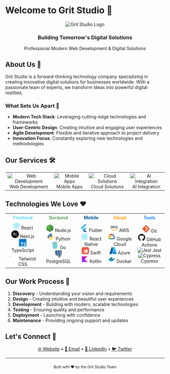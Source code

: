 # Welcome to Grit Studio 🚀

<div align="center">
  <img src="https://grit-studio.vercel.app/logo/logo.png" alt="Grit Studio Logo" width="400">
  <h3>Building Tomorrow's Digital Solutions</h3>
  <p>Professional Modern Web Development & Digital Solutions</p>
</div>

## About Us 💫

Grit Studio is a forward-thinking technology company specializing in creating innovative digital solutions for businesses worldwide. With a passionate team of experts, we transform ideas into powerful digital realities.

### What Sets Us Apart 🌟

- **Modern Tech Stack**: Leveraging cutting-edge technologies and frameworks
- **User-Centric Design**: Creating intuitive and engaging user experiences
- **Agile Development**: Flexible and iterative approach to project delivery
- **Innovation Focus**: Constantly exploring new technologies and methodologies

## Our Services 🛠️

<div align="center">
  <table>
    <tr>
      <td align="center">
        <img src="https://grit-studio.vercel.app/tech/next.svg" width="30" alt="Web Development">
        <br>Web Development
      </td>
      <td align="center">
        <img src="https://grit-studio.vercel.app/tech/flutter.svg" width="30" alt="Mobile Apps">
        <br>Mobile Apps
      </td>
      <td align="center">
        <img src="https://grit-studio.vercel.app/tech/aws.svg" width="30" alt="Cloud Solutions">
        <br>Cloud Solutions
      </td>
      <td align="center">
        <img src="https://grit-studio.vercel.app/tech/tensorflow.svg" width="30" alt="AI Integration">
        <br>AI Integration
      </td>
    </tr>
  </table>
</div>

## Technologies We Love ❤️

<div align="center">
  <table>
    <tr>
      <th align="center" width="200px">
        <div style="color: #61DAFB">Frontend</div>
      </th>
      <th align="center" width="200px">
        <div style="color: #68A063">Backend</div>
      </th>
      <th align="center" width="200px">
        <div style="color: #02569B">Mobile</div>
      </th>
      <th align="center" width="200px">
        <div style="color: #FF9900">Cloud</div>
      </th>
      <th align="center" width="200px">
        <div style="color: #2088FF">Tools</div>
      </th>
    </tr>
    <tr>
      <td align="center">
        <img src="https://raw.githubusercontent.com/devicons/devicon/master/icons/react/react-original.svg" width="24" alt="React"> React<br>
        <img src="https://raw.githubusercontent.com/devicons/devicon/master/icons/nextjs/nextjs-original.svg" width="24" alt="Next.js"> Next.js<br>
        <img src="https://raw.githubusercontent.com/devicons/devicon/master/icons/typescript/typescript-original.svg" width="24" alt="TypeScript"> TypeScript<br>
        <img src="https://raw.githubusercontent.com/devicons/devicon/master/icons/tailwindcss/tailwindcss-original-wordmark.svg" width="24" alt="Tailwind"> Tailwind CSS
      </td>
      <td align="center">
        <img src="https://raw.githubusercontent.com/devicons/devicon/master/icons/nodejs/nodejs-original.svg" width="24" alt="Node.js"> Node.js<br>
        <img src="https://raw.githubusercontent.com/devicons/devicon/master/icons/python/python-original.svg" width="24" alt="Python"> Python<br>
        <img src="https://raw.githubusercontent.com/devicons/devicon/master/icons/go/go-original.svg" width="24" alt="Go"> Go<br>
        <img src="https://raw.githubusercontent.com/devicons/devicon/master/icons/postgresql/postgresql-original.svg" width="24" alt="PostgreSQL"> PostgreSQL
      </td>
      <td align="center">
        <img src="https://raw.githubusercontent.com/devicons/devicon/master/icons/flutter/flutter-original.svg" width="24" alt="Flutter"> Flutter<br>
        <img src="https://raw.githubusercontent.com/devicons/devicon/master/icons/react/react-original.svg" width="24" alt="React Native"> React Native<br>
        <img src="https://raw.githubusercontent.com/devicons/devicon/master/icons/swift/swift-original.svg" width="24" alt="Swift"> Swift<br>
        <img src="https://raw.githubusercontent.com/devicons/devicon/master/icons/kotlin/kotlin-original.svg" width="24" alt="Kotlin"> Kotlin
      </td>
      <td align="center">
        <img src="https://raw.githubusercontent.com/devicons/devicon/master/icons/amazonwebservices/amazonwebservices-original-wordmark.svg" width="24" alt="AWS"> AWS<br>
        <img src="https://raw.githubusercontent.com/devicons/devicon/master/icons/googlecloud/googlecloud-original.svg" width="24" alt="Google Cloud"> Google Cloud<br>
        <img src="https://raw.githubusercontent.com/devicons/devicon/master/icons/azure/azure-original.svg" width="24" alt="Azure"> Azure<br>
        <img src="https://raw.githubusercontent.com/devicons/devicon/master/icons/docker/docker-original.svg" width="24" alt="Docker"> Docker
      </td>
      <td align="center">
        <img src="https://raw.githubusercontent.com/devicons/devicon/master/icons/git/git-original.svg" width="24" alt="Git"> Git<br>
        <img src="https://raw.githubusercontent.com/devicons/devicon/master/icons/github/github-original.svg" width="24" alt="GitHub Actions"> GitHub Actions<br>
        <img src="https://cdn.jsdelivr.net/gh/devicons/devicon/icons/jest/jest-plain.svg" width="24" alt="Jest"> Jest<br>
        <img src="https://raw.githubusercontent.com/simple-icons/simple-icons/master/icons/cypress.svg" width="24" alt="Cypress"> Cypress
      </td>
    </tr>
  </table>
</div>

## Our Work Process 🔄

1. **Discovery** - Understanding your vision and requirements
2. **Design** - Creating intuitive and beautiful user experiences
3. **Development** - Building with modern, scalable technologies
4. **Testing** - Ensuring quality and performance
5. **Deployment** - Launching with confidence
6. **Maintenance** - Providing ongoing support and updates

## Let's Connect 🤝

<div align="center">
  <a href="https://grit-studio.vercel.app">🌐 Website</a> •
  <a href="mailto:gritstudiox@gmail.com">📧 Email</a> •
  <a href="https://linkedin.com/company/grit-studio">💼 LinkedIn</a> •
  <a href="https://twitter.com/GritStudio">🐦 Twitter</a>
</div>

---

<div align="center">
  <sub>Built with ❤️ by the Grit Studio Team</sub>
</div> 
